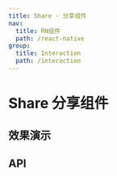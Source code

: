 ```yaml
---
title: Share - 分享组件
nav:
  title: RN组件
  path: /react-native
group:
  title: Interaction
  path: /interaction
---
```


# Share 分享组件

## 效果演示

## API
